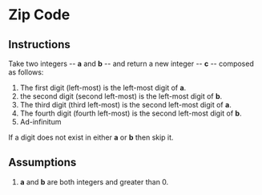 # Zip Code

## Instructions

Take two integers -- **a** and **b** -- and return a new integer -- **c** -- composed as follows:
1. The first digit (left-most) is the left-most digit of **a**.
2. the second digit (second left-most) is the left-most digit of **b**.
3. The third digit (third left-most) is the second left-most digit of **a**.
4. The fourth digit (fourth left-most) is the second left-most digit of **b**.
5. Ad-infinitum

If a digit does not exist in either **a** or **b** then skip it.

## Assumptions

1. **a** and **b** are both integers and greater than 0.
